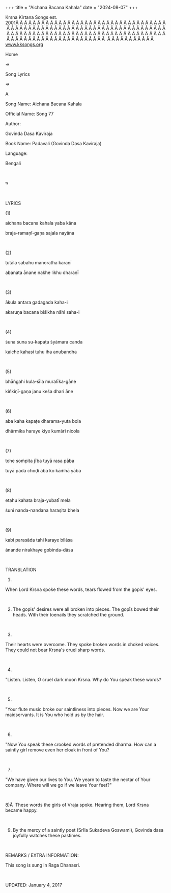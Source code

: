 +++ 
title = "Aichana Bacana Kahala"
date = "2024-08-07"
+++

Krsna Kirtana Songs est. 2001Â Â Â Â Â Â Â Â Â Â Â Â Â Â Â Â Â Â Â Â Â Â Â Â Â Â Â Â Â Â Â Â Â Â Â Â Â Â Â Â Â Â Â Â Â Â Â Â Â Â Â Â Â Â Â Â Â Â Â Â Â Â Â Â Â Â Â Â Â Â Â Â Â Â Â Â Â Â Â Â Â Â Â Â Â Â Â Â Â Â Â Â Â Â Â Â Â Â Â Â Â Â Â Â Â Â Â Â Â Â Â Â Â Â Â Â Â Â Â Â Â Â Â Â Â Â Â Â Â Â Â Â  Â Â Â Â Â Â Â Â Â Â Â  
www.kksongs.org








Home
 
⇒
 
Song
Lyrics


⇒
 
A


Song
Name: Aichana Bacana Kahala


Official
Name: Song 77


Author:

Govinda Dasa
Kaviraja


Book
Name: 
Padavali (Govinda
Dasa Kaviraja)


Language:

Bengali


 








অ








 


LYRICS


(1)


aichana
bacana kahala yaba kāna


braja-ramaṇī-gaṇa
sajala nayāna


 


(2)


ṭutāla
sabahu manoratha karaṇī


abanata
ānane nakhe likhu dharaṇī


 


(3)


ākula
antara gadagada kaha-i


akaruṇa
bacana biśikha nāhi saha-i


 


(4)


śuna
śuna su-kapaṭa śyāmara canda


kaiche
kahasi tuhu iha anubandha


 


(5)


bhāńgahi
kula-śīla muralīka-gāne


kińkiṇī-gaṇa
janu keśa dhari āne


 


(6)


aba
kaha kapaṭe dharama-yuta bola


dhārmika
haraye kiye kumārī nicola


 


(7)


tohe
soḿpita jība tuyā rasa pāba


tuyā
pada choḍi aba ko kāḿhā yāba


 


(8)


etahu
kahata braja-yubatī mela


śuni
nanda-nandana haraṣita bhela


 


(9)


kabi
parasāda tahi karaye bilāsa


ānande
nirakhaye gobinda-dāsa


 


TRANSLATION


1)
When Lord Krsna spoke these words, tears flowed from the gopis' eyes. 


 


2) The
gopis' desires were all broken into pieces. The gopīs bowed their heads.
With their toenails they scratched the ground.


 


3)
Their hearts were overcome. They spoke broken words in choked voices. They could
not bear Krsna's cruel sharp words.


 


4)
"Listen. Listen, O cruel dark moon Krsna. Why do You speak these words?


 


5)
"Your flute music broke our saintliness into pieces. Now we are Your
maidservants. It is You who hold us by the hair.


 


6)
"Now You speak these crooked words of pretended dharma. How can a saintly
girl remove even her cloak in front of You?


 


7)
"We have given our lives to You. We yearn to taste the nectar of Your
company. Where will we go if we leave Your feet?"


 


8)Â  These
words the girls of Vraja spoke. Hearing them, Lord Krsna became happy.


 


9) By
the mercy of a saintly poet (Srīla Sukadeva Goswami), Govinda dasa
joyfully watches these pastimes.


 


REMARKS
/ EXTRA INFORMATION:


This
song is sung in Raga Dhanasri.


 


UPDATED:
 January 4, 2017